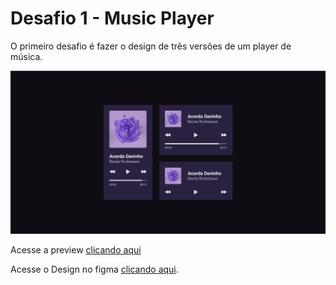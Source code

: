 # Desafio 1 - Music Player

O primeiro desafio é fazer o design de três versões de um player de música.

![Resultado final do desafio](../../.github/bora-codar/01-music-player.png)

Acesse a preview [clicando aqui](https://jeronimo-mz.github.io/challenges/bora-codar/01-music-player)

Acesse o Design no figma [clicando aqui](https://www.figma.com/community/file/1195050524500542670).
